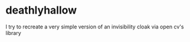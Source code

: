 # deathlyhallow
I try to recreate a very simple version of an invisibility cloak via open cv's library
